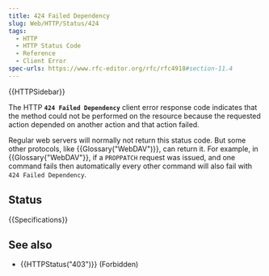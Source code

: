 ```yaml
---
title: 424 Failed Dependency
slug: Web/HTTP/Status/424
tags:
  - HTTP
  - HTTP Status Code
  - Reference
  - Client Error
spec-urls: https://www.rfc-editor.org/rfc/rfc4918#section-11.4
---
```


{{HTTPSidebar}}

The HTTP **`424 Failed Dependency`** client error response code indicates that the method could not be performed on the resource because the requested action depended on another action and that action failed.

Regular web servers will normally not return this status code. But some other protocols, like {{Glossary("WebDAV")}}, can return it. For example, in {{Glossary{"WebDAV"}}, if a `PROPPATCH` request was issued, and one command fails then automatically every other command will also fail with `424 Failed Dependency`.

## Status

{{Specifications}}

## See also

- {{HTTPStatus("403")}} (Forbidden)
